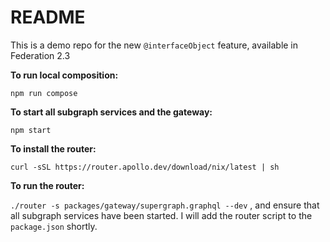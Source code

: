 # README

This is a demo repo for the new `@interfaceObject` feature, available in Federation 2.3

**To run local composition:**

`npm run compose`

**To start all subgraph services and the gateway:**

`npm start`

**To install the router:**

`curl -sSL https://router.apollo.dev/download/nix/latest | sh`

**To run the router:**

`./router -s packages/gateway/supergraph.graphql --dev` , and ensure that all subgraph services have been started. I will add the router script to the `package.json` shortly.
